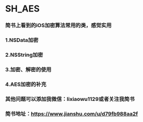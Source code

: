 # SH_AES
### 简书上看到的iOS加密算法常用的类，感觉实用

### 1.NSData加密

### 2.NSString加密

### 3.加密、解密的使用

### 4.AES加密的补充

### 其他问题可以添加我微信：lixiaowu1129或者关注我简书

### 简书地址：https://www.jianshu.com/u/d79fb988aa2f
